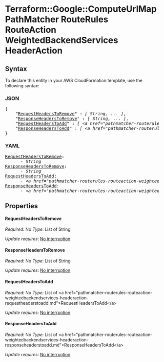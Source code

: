 # Terraform::Google::ComputeUrlMap PathMatcher RouteRules RouteAction WeightedBackendServices HeaderAction

## Syntax

To declare this entity in your AWS CloudFormation template, use the following syntax:

### JSON

<pre>
{
    "<a href="#requestheaderstoremove" title="RequestHeadersToRemove">RequestHeadersToRemove</a>" : <i>[ String, ... ]</i>,
    "<a href="#responseheaderstoremove" title="ResponseHeadersToRemove">ResponseHeadersToRemove</a>" : <i>[ String, ... ]</i>,
    "<a href="#requestheaderstoadd" title="RequestHeadersToAdd">RequestHeadersToAdd</a>" : <i>[ &lt;a href=&#34;pathmatcher-routerules-routeaction-weightedbackendservices-headeraction-requestheaderstoadd.md&#34;&gt;RequestHeadersToAdd&lt;/a&gt;, ... ]</i>,
    "<a href="#responseheaderstoadd" title="ResponseHeadersToAdd">ResponseHeadersToAdd</a>" : <i>[ &lt;a href=&#34;pathmatcher-routerules-routeaction-weightedbackendservices-headeraction-responseheaderstoadd.md&#34;&gt;ResponseHeadersToAdd&lt;/a&gt;, ... ]</i>
}
</pre>

### YAML

<pre>
<a href="#requestheaderstoremove" title="RequestHeadersToRemove">RequestHeadersToRemove</a>: <i>
      - String</i>
<a href="#responseheaderstoremove" title="ResponseHeadersToRemove">ResponseHeadersToRemove</a>: <i>
      - String</i>
<a href="#requestheaderstoadd" title="RequestHeadersToAdd">RequestHeadersToAdd</a>: <i>
      - &lt;a href=&#34;pathmatcher-routerules-routeaction-weightedbackendservices-headeraction-requestheaderstoadd.md&#34;&gt;RequestHeadersToAdd&lt;/a&gt;</i>
<a href="#responseheaderstoadd" title="ResponseHeadersToAdd">ResponseHeadersToAdd</a>: <i>
      - &lt;a href=&#34;pathmatcher-routerules-routeaction-weightedbackendservices-headeraction-responseheaderstoadd.md&#34;&gt;ResponseHeadersToAdd&lt;/a&gt;</i>
</pre>

## Properties

#### RequestHeadersToRemove

_Required_: No
_Type_: List of String

_Update requires_: [No interruption](https://docs.aws.amazon.com/AWSCloudFormation/latest/UserGuide/using-cfn-updating-stacks-update-behaviors.html#update-no-interrupt)

#### ResponseHeadersToRemove

_Required_: No
_Type_: List of String

_Update requires_: [No interruption](https://docs.aws.amazon.com/AWSCloudFormation/latest/UserGuide/using-cfn-updating-stacks-update-behaviors.html#update-no-interrupt)

#### RequestHeadersToAdd

_Required_: No
_Type_: List of &lt;a href=&#34;pathmatcher-routerules-routeaction-weightedbackendservices-headeraction-requestheaderstoadd.md&#34;&gt;RequestHeadersToAdd&lt;/a&gt;

_Update requires_: [No interruption](https://docs.aws.amazon.com/AWSCloudFormation/latest/UserGuide/using-cfn-updating-stacks-update-behaviors.html#update-no-interrupt)

#### ResponseHeadersToAdd

_Required_: No
_Type_: List of &lt;a href=&#34;pathmatcher-routerules-routeaction-weightedbackendservices-headeraction-responseheaderstoadd.md&#34;&gt;ResponseHeadersToAdd&lt;/a&gt;

_Update requires_: [No interruption](https://docs.aws.amazon.com/AWSCloudFormation/latest/UserGuide/using-cfn-updating-stacks-update-behaviors.html#update-no-interrupt)

